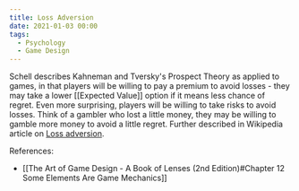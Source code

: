 ```yaml
---
title: Loss Adversion
date: 2021-01-03 00:00
tags:
  - Psychology
  - Game Design 
---
```


Schell describes Kahneman and Tversky's Prospect Theory as applied to games, in that players will be willing to pay a premium to avoid losses - they may take a lower [[Expected Value]] option if it means less chance of regret. Even more surprising, players will be willing to take risks to avoid losses. Think of a gambler who lost a little money, they may be willing to gamble more money to avoid a little regret. Further described in Wikipedia article on [Loss adversion](https://en.wikipedia.org/wiki/Loss_aversion).

References:

* [[The Art of Game Design - A Book of Lenses (2nd Edition)#Chapter 12 Some Elements Are Game Mechanics]]